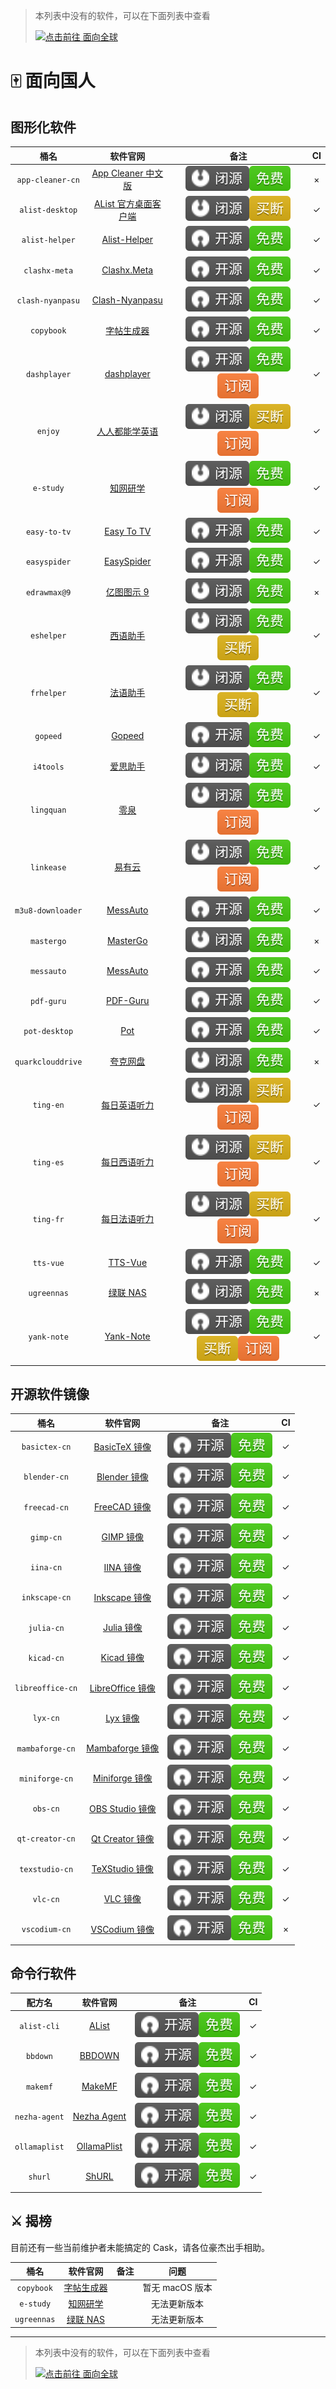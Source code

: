<!-- markdownlint-disable MD041 -->

> 本列表中没有的软件，可以在下面列表中查看
>
> [![点击前往 面向全球](https://img.shields.io/badge/%E9%9D%A2%E5%90%91%E5%85%A8%E7%90%83-blue?style=for-the-badge&logo=homebrew&label=%E7%82%B9%E5%87%BB%E5%89%8D%E5%BE%80)](https://github.com/Brewforge/homebrew-extras/blob/main/List.md)

# 🀄️ 面向国人

## 图形化软件

|       桶名        |                                        软件官网                                         |                                   备注                                   | CI  |
| :---------------: | :-------------------------------------------------------------------------------------: | :----------------------------------------------------------------------: | :-: |
| `app-cleaner-cn`  |       [App Cleaner 中文版](https://nektony.com/zh-hans/mac-app-cleaner/download)        |                   ![b](assets/b.svg)![1](assets/1.svg)                   |  ×  |
|  `alist-desktop`  |                [AList 官方桌面客户端](https://mbd.pub/o/bread/ZJaTl5xy)                 |                   ![b](assets/b.svg)![2](assets/2.svg)                   | ✓  |
|  `alist-helper`   | [Alist-Helper](https://github.com/Xmarmalade/alisthelper/blob/master/README_zh-Hans.md) |                   ![a](assets/a.svg)![1](assets/1.svg)                   | ✓  |
|   `clashx-meta`   |                 [Clashx.Meta](https://github.com/MetaCubeX/ClashX.Meta)                 |                   ![a](assets/a.svg)![1](assets/1.svg)                   | ✓  |
| `clash-nyanpasu`  |              [Clash-Nyanpasu](https://github.com/keiko233/clash-nyanpasu)               |                   ![a](assets/a.svg)![1](assets/1.svg)                   | ✓  |
|    `copybook`     |                  [字帖生成器](https://github.com/xxNull-lsk/Copybook)                   |                   ![a](assets/a.svg)![1](assets/1.svg)                   | ✓  |
|   `dashplayer`    |                 [dashplayer](https://github.com/solidSpoon/DashPlayer)                  |          ![a](assets/a.svg)![1](assets/1.svg)![3](assets/3.svg)          | ✓  |
|      `enjoy`      |                      [人人都能学英语](https://1000h.org/enjoy-app)                      |          ![b](assets/b.svg)![2](assets/2.svg)![3](assets/3.svg)          | ✓  |
|     `e-study`     |                             [知网研学](https://e-study.com)                             |          ![b](assets/b.svg)![1](assets/1.svg)![3](assets/3.svg)          | ✓  |
|   `easy-to-tv`    |                 [Easy To TV](https://github.com/duolabmeng6/easy_to_tv)                 |                   ![a](assets/a.svg)![1](assets/1.svg)                   | ✓  |
|   `easyspider`    |                          [EasySpider](https://easyspider.net)                           |                   ![a](assets/a.svg)![1](assets/1.svg)                   | ✓  |
|   `edrawmax@9`    |                            [亿图图示 9](http://edrawsoft.cn)                            |                   ![b](assets/b.svg)![1](assets/1.svg)                   |  ×  |
|    `eshelper`     |                  [西语助手](https://www.eudic.net/v4/es/app/eshelper)                   |          ![b](assets/b.svg)![1](assets/1.svg)![2](assets/2.svg)          | ✓  |
|    `frhelper`     |                  [法语助手](https://www.eudic.net/v4/es/app/frhelper)                   |          ![b](assets/b.svg)![1](assets/1.svg)![2](assets/2.svg)          | ✓  |
|     `gopeed`      |                              [Gopeed](https://gopeed.com)                               |                   ![a](assets/a.svg)![1](assets/1.svg)                   | ✓  |
|     `i4tools`     |                              [爱思助手](https://www.i4.cn)                              |                   ![b](assets/b.svg)![1](assets/1.svg)                   | ✓  |
|    `lingquan`     |                                 [零泉](https://jan.ai)                                  |          ![b](assets/b.svg)![1](assets/1.svg)![3](assets/3.svg)          | ✓  |
|    `linkease`     |                           [易有云](https://app.linkease.com)                            |          ![b](assets/b.svg)![1](assets/1.svg)![3](assets/3.svg)          | ✓  |
| `m3u8-downloader` |                [MessAuto](https://github.com/HeiSir2014/M3U8-Downloader)                |                   ![a](assets/a.svg)![1](assets/1.svg)                   | ✓  |
|    `mastergo`     |                            [MasterGo](https://mastergo.com)                             |                   ![b](assets/b.svg)![1](assets/1.svg)                   |  ×  |
|    `messauto`     |                     [MessAuto](https://github.com/LeeeSe/MessAuto)                      |                   ![a](assets/a.svg)![1](assets/1.svg)                   | ✓  |
|    `pdf-guru`     |                    [PDF-Guru](https://github.com/kevin2li/PDF-Guru)                     |                   ![a](assets/a.svg)![1](assets/1.svg)                   | ✓  |
|   `pot-desktop`   |                      [Pot](https://github.com/pot-app/pot-desktop)                      |                   ![a](assets/a.svg)![1](assets/1.svg)                   | ✓  |
| `quarkclouddrive` |                            [夸克网盘](https://pan.quark.cn)                             |                   ![b](assets/b.svg)![1](assets/1.svg)                   |  ×  |
|     `ting-en`     |               [每日英语听力](http://www.francochinois.com/v4/en/app/ting)               |          ![b](assets/b.svg)![2](assets/2.svg)![3](assets/3.svg)          | ✓  |
|     `ting-es`     |               [每日西语听力](http://www.francochinois.com/v4/es/app/ting)               |          ![b](assets/b.svg)![2](assets/2.svg)![3](assets/3.svg)          | ✓  |
|     `ting-fr`     |               [每日法语听力](http://www.francochinois.com/v4/fr/app/ting)               |          ![b](assets/b.svg)![2](assets/2.svg)![3](assets/3.svg)          | ✓  |
|     `tts-vue`     |                     [TTS-Vue](https://tts-doc.loker.vip/home.html)                      |                   ![a](assets/a.svg)![1](assets/1.svg)                   | ✓  |
|    `ugreennas`    |                            [绿联 NAS](https://www.lulian.cn)                            |                   ![b](assets/b.svg)![1](assets/1.svg)                   |  ×  |
|    `yank-note`    |                        [Yank-Note](https://yank-note.com/zh-CN)                         | ![a](assets/a.svg)![1](assets/1.svg)![2](assets/2.svg)![3](assets/3.svg) | ✓  |

## 开源软件镜像

|       桶名       |                             软件官网                              |                 备注                 | CI  |
| :--------------: | :---------------------------------------------------------------: | :----------------------------------: | :-: |
|  `basictex-cn`   |   [BasicTeX 镜像](https://www.tug.org/mactex/morepackages.html)   | ![a](assets/a.svg)![1](assets/1.svg) | ✓  |
|   `blender-cn`   |              [Blender 镜像](https://www.blender.org)              | ![a](assets/a.svg)![1](assets/1.svg) | ✓  |
|   `freecad-cn`   |   [FreeCAD 镜像](https://www.freecad.org/index.php?lang=zh_CN)    | ![a](assets/a.svg)![1](assets/1.svg) | ✓  |
|    `gimp-cn`     |                 [GIMP 镜像](https://www.gimp.org)                 | ![a](assets/a.svg)![1](assets/1.svg) | ✓  |
|    `iina-cn`     |                   [IINA 镜像](https://iina.io)                    | ![a](assets/a.svg)![1](assets/1.svg) | ✓  |
|  `inkscape-cn`   | [Inkscape 镜像](https://inkscape.org/zh-hans/?switchlang=zh-hans) | ![a](assets/a.svg)![1](assets/1.svg) | ✓  |
|    `julia-cn`    |                [Julia 镜像](https://julialang.org)                | ![a](assets/a.svg)![1](assets/1.svg) | ✓  |
|    `kicad-cn`    |                  [Kicad 镜像](https://kicad.org)                  | ![a](assets/a.svg)![1](assets/1.svg) | ✓  |
| `libreoffice-cn` |         [LibreOffice 镜像](https://zh-cn.libreoffice.org)         | ![a](assets/a.svg)![1](assets/1.svg) | ✓  |
|     `lyx-cn`     |                  [Lyx 镜像](https://www.lyx.org)                  | ![a](assets/a.svg)![1](assets/1.svg) | ✓  |
| `mambaforge-cn`  |    [Mambaforge 镜像](https://github.com/conda-forge/miniforge)    | ![a](assets/a.svg)![1](assets/1.svg) | ✓  |
|  `miniforge-cn`  |    [Miniforge 镜像](https://github.com/conda-forge/miniforge)     | ![a](assets/a.svg)![1](assets/1.svg) | ✓  |
|     `obs-cn`     |          [OBS Studio 镜像](https://obsproject.com/zh-cn)          | ![a](assets/a.svg)![1](assets/1.svg) | ✓  |
| `qt-creator-cn`  |          [Qt Creator 镜像](https://www.qt.io/developers)          | ![a](assets/a.svg)![1](assets/1.svg) | ✓  |
|  `texstudio-cn`  |              [TeXStudio 镜像](https://texstudio.org)              | ![a](assets/a.svg)![1](assets/1.svg) | ✓  |
|     `vlc-cn`     |             [VLC 镜像](https://www.videolan.org/vlc)              | ![a](assets/a.svg)![1](assets/1.svg) | ✓  |
|  `vscodium-cn`   |       [VSCodium 镜像](https://github.com/VSCodium/vscodium)       | ![a](assets/a.svg)![1](assets/1.svg) |  ×  |

## 命令行软件

|    配方名     |                       软件官网                       |                 备注                 | CI  |
| :-----------: | :--------------------------------------------------: | :----------------------------------: | :-: |
|  `alist-cli`  |           [AList](https://alist.nn.ci/zh)            | ![a](assets/a.svg)![1](assets/1.svg) | ✓  |
|   `bbdown`    |     [BBDOWN](https://github.com/nilaoda/BBDown)      | ![a](assets/a.svg)![1](assets/1.svg) | ✓  |
|   `makemf`    |   [MakeMF](https://github.com/Mrered/ShellScript)    | ![a](assets/a.svg)![1](assets/1.svg) | ✓  |
| `nezha-agent` |          [Nezha Agent](https://nezha.wiki)           | ![a](assets/a.svg)![1](assets/1.svg) | ✓  |
| `ollamaplist` | [OllamaPlist](https://github.com/Mrered/ShellScript) | ![a](assets/a.svg)![1](assets/1.svg) | ✓  |
|    `shurl`    |      [ShURL](https://github.com/Mrered/yourlsh)      | ![a](assets/a.svg)![1](assets/1.svg) | ✓  |

## ⚔️ 揭榜

目前还有一些当前维护者未能搞定的 Cask，请各位豪杰出手相助。

|       桶名        |                       软件官网                       | 备注 |       问题       |
| :---------------: | :--------------------------------------------------: | :--: | :--------------: |
|    `copybook`     | [字帖生成器](https://github.com/xxNull-lsk/Copybook) |      | 暂无 macOS 版本  |
|     `e-study`     |           [知网研学](https://e-study.com)            |      |   无法更新版本   |
|    `ugreennas`    |          [绿联 NAS](https://www.lulian.cn)           |      |   无法更新版本   |

---

> 本列表中没有的软件，可以在下面列表中查看
>
> [![点击前往 面向全球](https://img.shields.io/badge/%E9%9D%A2%E5%90%91%E5%85%A8%E7%90%83-blue?style=for-the-badge&logo=homebrew&label=%E7%82%B9%E5%87%BB%E5%89%8D%E5%BE%80)](https://github.com/Brewforge/homebrew-extras/blob/main/list.md)
